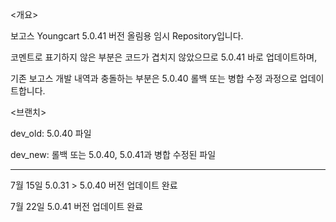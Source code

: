 <개요>

보고스 Youngcart 5.0.41 버전 올림용 임시 Repository입니다.

코멘트로 표기하지 않은 부분은 코드가 겹치지 않았으므로 5.0.41 바로 업데이트하며,

기존 보고스 개발 내역과 충돌하는 부분은 5.0.40 롤백 또는 병합 수정 과정으로 업데이트합니다.


<브랜치>

dev_old: 5.0.40 파일

dev_new: 롤백 또는 5.0.40, 5.0.41과 병합 수정된 파일

--------------------------------------------------------------------------------------

7월 15일 5.0.31 > 5.0.40 버전 업데이트 완료

7월 22일 5.0.41 버전 업데이트 완료